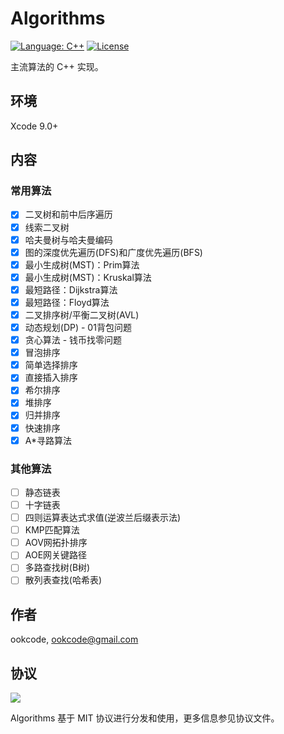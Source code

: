 # Algorithms

[![Language: C++](https://img.shields.io/badge/language-C++-fc487d.svg)](https://isocpp.org/)
[![License](https://img.shields.io/badge/license-MIT-000000.svg)](https://github.com/ookcode/Dinky2D/blob/master/LICENSE)

主流算法的 C++ 实现。

## 环境

Xcode 9.0+

## 内容

### 常用算法

* [x] 二叉树和前中后序遍历
* [x] 线索二叉树
* [x] 哈夫曼树与哈夫曼编码
* [x] 图的深度优先遍历(DFS)和广度优先遍历(BFS)
* [x] 最小生成树(MST)：Prim算法
* [x] 最小生成树(MST)：Kruskal算法
* [x] 最短路径：Dijkstra算法
* [x] 最短路径：Floyd算法
* [x] 二叉排序树/平衡二叉树(AVL)
* [x] 动态规划(DP) - 01背包问题
* [x] 贪心算法 - 钱币找零问题
* [x] 冒泡排序
* [x] 简单选择排序
* [x] 直接插入排序
* [x] 希尔排序
* [x] 堆排序
* [x] 归并排序
* [x] 快速排序
* [x] A\*寻路算法

### 其他算法

* [ ] 静态链表
* [ ] 十字链表
* [ ] 四则运算表达式求值(逆波兰后缀表示法)
* [ ] KMP匹配算法
* [ ] AOV网拓扑排序
* [ ] AOE网关键路径
* [ ] 多路查找树(B树)
* [ ] 散列表查找(哈希表)

## 作者

ookcode, ookcode@gmail.com

## 协议

![](https://upload.wikimedia.org/wikipedia/commons/thumb/f/f8/License_icon-mit-88x31-2.svg/128px-License_icon-mit-88x31-2.svg.png)

Algorithms 基于 MIT 协议进行分发和使用，更多信息参见协议文件。
